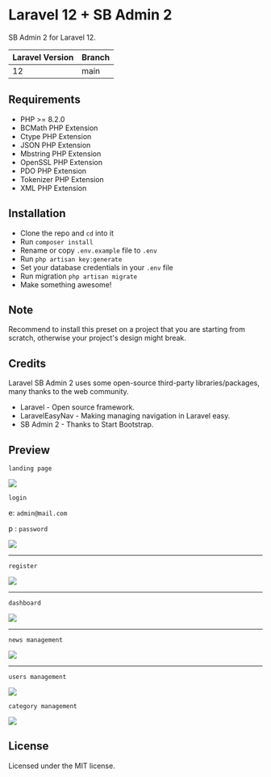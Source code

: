# Laravel 12 + SB Admin 2

SB Admin 2 for Laravel 12.

| Laravel Version | Branch |
| --------------- | ------ |
| 12              | main   |

## Requirements

-   PHP >= 8.2.0
-   BCMath PHP Extension
-   Ctype PHP Extension
-   JSON PHP Extension
-   Mbstring PHP Extension
-   OpenSSL PHP Extension
-   PDO PHP Extension
-   Tokenizer PHP Extension
-   XML PHP Extension

## Installation

-   Clone the repo and `cd` into it
-   Run `composer install`
-   Rename or copy `.env.example` file to `.env`
-   Run `php artisan key:generate`
-   Set your database credentials in your `.env` file
-   Run migration `php artisan migrate`
-   Make something awesome!

## Note

Recommend to install this preset on a project that you are starting from scratch, otherwise your project's design might break.

## Credits

Laravel SB Admin 2 uses some open-source third-party libraries/packages, many thanks to the web community.

-   Laravel - Open source framework.
-   LaravelEasyNav - Making managing navigation in Laravel easy.
-   SB Admin 2 - Thanks to Start Bootstrap.

## Preview

`landing page`

<img src="https://i.imgur.com/s0zVJJL.png">

`login`

e: `admin@mail.com`

p : `password`

<img src="https://i.imgur.com/d1Khosx.png">

---

`register`

<img src="https://i.imgur.com/Tdr0oBv.png">

---

`dashboard`

<img src="https://i.imgur.com/rlrCYtk.png">

---

`news management`

<img src="https://i.imgur.com/skLwr6e.png">

---

`users management`

<img src="https://i.imgur.com/Tu1wWwb.png">

`category management`

<img src="https://i.imgur.com/Wftqh2C.png">

## License

Licensed under the MIT license.
